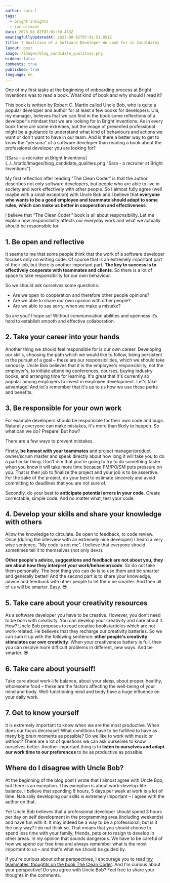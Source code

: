 ```yaml
---
author: sara-l
tags:
  - bright insights
  - recruitment
date: 2023-08-02T07:01:50.463Z
meaningfullyUpdatedAt: 2023-08-02T07:01:51.851Z
title: 7 Qualities of a Software Developer We Look for in Candidates
layout: post
image: /images/blog_candidate_qualities.png
hidden: false
comments: true
published: true
language: en
---
```

One of my first tasks at the beginning of onboarding process at Bright Inventions was to read a book. What kind of book and why should I read it? 

This book is written by Robert C. Martin called Uncle Bob, who is quite a popular developer and author for at least a few books for developers. Ula, my manager, believes that we can find in the book some reflections of a developer's mindset that we are looking for in Bright Inventions. As in every book there are some extremes, but the image of presented professional might be a guidance to understand what kind of behaviours and actions we want or don't want to have in our team. And is there a better way to get to know the “persona” of a software developer than reading a book about the professional developer you are looking for?

<div className="image">![Sara - a recruiter at Bright Inventions](../../static/images/blog_candidate_qualities.png "Sara - a recruiter at Bright Inventions")</div>

My first reflection after reading "The Clean Coder" is that the author describes not only software developers, but people who are able to live in society and work effectively with other people. So I almost fully agree (well maybe with a small exception) with Uncle Bob and I believe that **everyone who wants to be a good employee and teammate should adapt to some rules, which can make us better in cooperation and effectiveness**. 

I believe that “The Clean Coder'' book is all about responsibility. Let me explain how responsibility affects our everyday work and what we actually should be responsible for.

<GiphyEmbed url='https://giphy.com/gifs/abcnetwork-a-million-little-things-abc-thingsabc-amillionlittlethings-UQiINvZALmkpqoFkZG' />

## 1. Be open and reflective

It seems to me that some people think that the work of a software developer focuses only on writing code. Of course that is an extremely important part of their job, but there is another important part. **The key to success is to effectively cooperate with teammates and clients**. So there is a lot of space to take responsibility for our own behaviour.

So we should ask ourselves some questions:

* Are we open to cooperation and therefore other people opinions? 
* Are we able to share our own opinion with other people?
* Are we able to say sorry, when we make a mistake? 

So are you? I hope so! Without communication abilities and openness it’s hard to establish smooth and effective collaboration. 

## 2. Take your career into your hands

Another thing we should feel responsible for is our own career. Developing our skills, choosing the path which we would like to follow, being persistent in the pursuit of a goal – these are our responsibilities, which we should take seriously. Uncle Bob believes that it is the employee's responsibility, not the employer's, to initiate attending conferences, courses, buying industry books, and arranging time for learning. It's great that it's currently so popular among employers to invest in employee development. Let's take advantage! And let's remember that it's up to us how we use these perks and benefits. 

<GiphyEmbed url='https://giphy.com/gifs/fascinating-cant-stop-watching-in-your-hands-XkkiJBAJBWfw5OWCSV' />

## 3. Be responsible for your own work 

For example developers should be responsible for their own code and bugs. Naturally everyone can make mistakes, it's more than likely to happen. So what can we do? Prepare! But how? 

There are a few ways to prevent mistakes.

Firstly, **be honest with your teammates** and project manager/product owner/scrum master and speak directly about how long it will take you to do a particular thing. Don't dim that you're going to try to do something faster when you know it will take more time because PM/PO/SM puts pressure on you. That is their job to finalize the project and your job is to be assertive. For the sake of the project, do your best to estimate sincerely and avoid committing to deadlines that you are not sure of. 

Secondly, do your best to **anticipate potential errors in your code**. Create correctable, simple code. And no matter what, test your code. 

## 4. Develop your skills and share your knowledge with others

Allow the knowledge to circulate. Be open to feedback, to code review. Once (during the interview with an extremely nice developer) I heard a very wise sentence, "My code is not me". I believe that everyone should sometimes tell it to themselves (not only devs). 

**Other people's advice, suggestions and feedback are not about you, they are about how they interpret your work/behavior/code**. So do not take them personally. The best thing you can do is to use them and be smarter and generally better! And the second part is to share your knowledge, advice and feedback with other people to let them be smarter. And then all of us will be smarter. Easy. 😎

## 5. Take care about your creativity resources

As a software developer you have to be creative. However, you don’t need to be born with creativity. You can develop your creativity and care about it. How? Uncle Bob proposes to read creative books/articles which are not work-related. He believes that they recharge our creativity batteries. So we can sum it up with the following sentence: **other people's creativity stimulates our own creativity**. When your creativeness battery is full, then you can resolve more difficult problems in different, new ways. And be smarter. 😎 

## 6. Take care about yourself!  

Take care about work-life balance, about your sleep, about proper, healthy, wholesome food – these are the factors affecting the well-being of your mind and body. Well-functioning mind and body have a huge influence on your daily work.

<GiphyEmbed url='https://giphy.com/gifs/youtube-with-me-coping-find-a-way-Yat5wnwisEV2iXbt4x' />

## 7. Get to know yourself

It is extremely important to know when we are the most productive. When does our focus decrease? What conditions have to be fulfilled to have as many big brain moments as possible? Do we like to work with music or without? There are a lot of questions we can ask ourselves to know ourselves better. Another important thing is to **listen to ourselves and adapt our work time to our preferences** to be as productive as possible.

## Where do I disagree with Uncle Bob?

At the beginning of the blog post I wrote that I almost agree with Uncle Bob, but there is an exception. This exception is about work-develop-life balance. I believe that spending 8 hours, 5 days per week at work is a lot of time. Naturally developing our skills is extremely important – I agree with the author on that. 

Yet Uncle Bob believes that a professional developer should spend 3 hours per day on self development in the programming area (including weekends) and have fun with it. It may indeed be a way to be a professional, but is it the only way? I do not think so. That means that you should choose to spend less time with your family, friends, pets or to resign to develop in other areas. In my opinion that sounds dangerous. We have to be careful of how we spend our free time and always remember what is the most important to us – and that's what we should be guided by.

If you're curious about other perspectives, I encourage you to read [my teammates' thoughts on the book The Clean Coder](https://brightinventions.pl/blog/the-clean-coder-seven-qualities-of-a-professional-programmer/). And I'm curious about your perspective! Do you agree with Uncle Bob? Feel free to share your thoughts in the comments.
